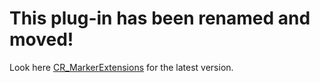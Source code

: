 # This plug-in has been renamed and moved! #

Look here [CR\_MarkerExtensions](CR_MarkerExtensions.md) for the latest version.